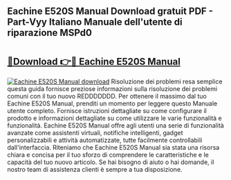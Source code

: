 ## Eachine E520S Manual Download gratuit PDF - Part-Vyy Italiano Manuale dell'utente di riparazione MSPd0

# <h2><a href="http://dfdckt.blite.top/?on=Eachine+E520S+Manual">🔗Download 👉🔴 Eachine E520S Manual</a></h2>

[![Eachine E520S Manual download](https://i.imgur.com/lujVjoI.png)](http://dfdckt.blite.top/?on=Eachine+E520S+Manual)
Risoluzione dei problemi resa semplice questa guida fornisce preziose informazioni sulla risoluzione dei problemi comuni con il tuo nuovo REDDDDDDD. Per ottenere il massimo dal tuo Eachine E520S Manual, prenditi un momento per leggere questo Manuale utente completo. Fornisce istruzioni dettagliate su come configurare il prodotto e informazioni dettagliate su come utilizzare le varie funzionalità e funzionalità. Eachine E520S Manual offre agli utenti una serie di funzionalità avanzate come assistenti virtuali, notifiche intelligenti, gadget personalizzabili e attività automatizzate, tutte facilmente controllabili dall'interfaccia. Riteniamo che Eachine E520S Manual sia stata una risorsa chiara e concisa per il tuo sforzo di comprendere le caratteristiche e le capacità del tuo nuovo articolo. Se hai bisogno di aiuto o hai domande, il nostro team di assistenza clienti è sempre a tua disposizione.
